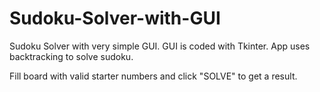 # Sudoku-Solver-with-GUI
Sudoku Solver with very simple GUI.
GUI is coded with Tkinter. App uses backtracking to solve sudoku.

Fill board with valid starter numbers and click "SOLVE" to get a result.
